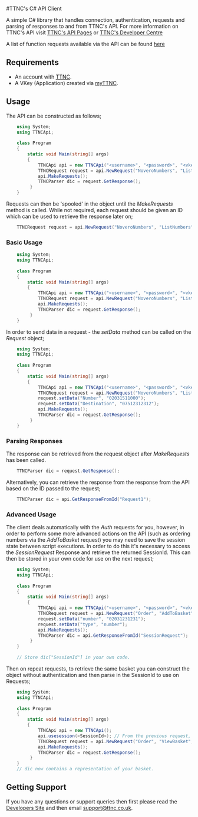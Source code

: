 #TTNC's C# API Client

A simple C# library that handles connection, authentication, requests and parsing of responses to and from TTNC's API. For more information on TTNC's API visit [TTNC's API Pages](http://www.ttnc.co.uk/myttnc/ttnc-api/) or [TTNC's Developer Centre](http://developer.ttnc.co.uk)

A list of function requests available via the API can be found [here](http://developer.ttnc.co.uk/functions/)

## Requirements

- An account with [TTNC](http://www.ttnc.co.uk).
- A VKey (Application) created via [myTTNC](https://www.myttnc.co.uk).

## Usage

The API can be constructed as follows;
```csharp
	using System;
	using TTNCApi;
	
	class Program
	{
		static void Main(string[] args)
		{
			TTNCApi api = new TTNCApi("<username>", "<password>", "<vkey>");
			TTNCRequest request = api.NewRequest("NoveroNumbers", "ListNumbers", "Request1");
			api.MakeRequests();
			TTNCParser dic = request.GetResponse();
         }
    }
```

Requests can then be 'spooled' in the object until the *MakeRequests* method is called. While not required, each request should be given an ID which can be used to retrieve the response later on;

```csharp
	TTNCRequest request = api.NewRequest("NoveroNumbers", "ListNumbers", "Request1");
```

### Basic Usage
```csharp
	using System;
	using TTNCApi;
	
	class Program
	{
		static void Main(string[] args)
		{
			TTNCApi api = new TTNCApi("<username>", "<password>", "<vkey>");
			TTNCRequest request = api.NewRequest("NoveroNumbers", "ListNumbers", "Request1");
			api.MakeRequests();
			TTNCParser dic = request.GetResponse();
         }
    }	
```

In order to send data in a request - the *setData* method can  be called on the *Request* object;

```csharp
	using System;
	using TTNCApi;
	
	class Program
	{
		static void Main(string[] args)
		{
			TTNCApi api = new TTNCApi("<username>", "<password>", "<vkey>");
			TTNCRequest request = api.NewRequest("NoveroNumbers", "ListNumbers", "Request1");
			request.setData("Number", "02031511000");
			request.setData("Destination", "07512312312");
			api.MakeRequests();
			TTNCParser dic = request.GetResponse();
         }
    }
```

### Parsing Responses

The response can be retrieved from the request object after *MakeRequests* has been called.
```csharp
	TTNCParser dic = request.GetResponse();
```

Alternatively, you can retrieve the response from the response from the API based on the ID passed to the request;

```csharp
	TTNCParser dic = api.GetResponseFromId("Request1");
```

### Advanced Usage

The client deals automatically with the *Auth* requests for you, however, in order to perform some more advanced actions on the API (such as ordering numbers via the *AddToBasket* request) you may need to save the session state between script executions. In order to do this it's necessary to access the *SessionRequest* Response and retrieve the returned SessionId. This can then be stored in your own code for use on the next request;

```csharp
	using System;
	using TTNCApi;
	
	class Program
	{
		static void Main(string[] args)
		{
			TTNCApi api = new TTNCApi("<username>", "<password>", "<vkey>");
			TTNCRequest request = api.NewRequest("Order", "AddToBasket", "Request1");
			request.setData("number", "02031231231");
			request.setData("type", "number");
			api.MakeRequests();
			TTNCParser dic = api.GetResponseFromId("SessionRequest");
         }
    }
	
	// Store dic["SessionId"] in your own code.
```

Then on repeat requests, to retrieve the same basket you can construct the object without authentication and then parse in the SessionId to use on Requests;

```csharp
	using System;
	using TTNCApi;
	
	class Program
	{
		static void Main(string[] args)
		{
			TTNCApi api = new TTNCApi();
			api.usesession(<SessionId>); // From the previous request, stored in your own code
			TTNCRequest request = api.NewRequest("Order", "ViewBasket", "Request1");
			api.MakeRequests();
			TTNCParser dic = request.GetResponse();
         }
    }
    // dic now contains a representation of your basket.
```

## Getting Support

If you have any questions or support queries then first please read the [Developers Site](http://developer.ttnc.co.uk) and then email support@ttnc.co.uk.

